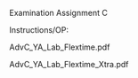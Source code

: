 Examination Assignment C

Instructions/OP:

AdvC_YA_Lab_Flextime.pdf

AdvC_YA_Lab_Flextime_Xtra.pdf
